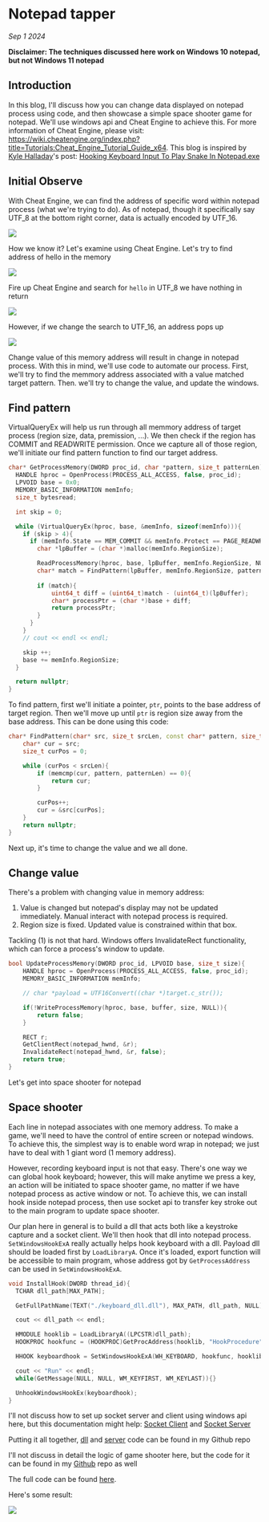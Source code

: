 # Notepad tapper

_Sep 1 2024_

**Disclaimer: The techniques discussed here work on Windows 10 notepad, but not Windows 11 notepad**

## Introduction
In this blog, I'll discuss how you can change data displayed on notepad process using code, and then showcase a simple space shooter game for notepad. We'll use windows api and Cheat Engine to achieve this. For more information of Cheat Engine, please visit: <a href="https://wiki.cheatengine.org/index.php?title=Tutorials:Cheat_Engine_Tutorial_Guide_x64">https://wiki.cheatengine.org/index.php?title=Tutorials:Cheat_Engine_Tutorial_Guide_x64</a>. This blog is inspired by <a href="https://kylehalladay.com/">Kyle Halladay</a>'s post: <a href="https://kylehalladay.com/blog/2020/05/20/Hooking-Input-Snake-In-Notepad.html">Hooking Keyboard Input To Play Snake In Notepad.exe</a>

## Initial Observe
With Cheat Engine, we can find the address of specific word within notepad process (what we're trying to do). As of notepad, though it specifically say UTF_8 at the bottom right corner, data is actually encoded by UTF_16.

<img src="../Images/notepad_tapper_1.png">

How we know it? Let's examine using Cheat Engine. Let's try to find address of hello in the memory

<img src="../Images/notepad_tapper_2.png">

Fire up Cheat Engine and search for ```hello``` in UTF_8 we have nothing in return

<img src="../Images/notepad_tapper_3.png">

However, if we change the search to UTF_16, an address pops up

<img src="../Images/notepad_tapper_4.png">

Change value of this memory address will result in change in notepad process. With this in mind, we'll use code to automate our process. First, we'll try to find the memmory address associated with a value matched target pattern. Then. we'll try to change the value, and update the windows.

## Find pattern
VirtualQueryEx will help us run through all memmory address of target process (region size, data, premission, ...). We then check if the region has COMMIT and READWRITE permission. Once we capture all of those region, we'll initiate our find pattern function to find our target address. 

```cpp
char* GetProcessMemory(DWORD proc_id, char *pattern, size_t patternLen){
  HANDLE hproc = OpenProcess(PROCESS_ALL_ACCESS, false, proc_id);
  LPVOID base = 0x0;
  MEMORY_BASIC_INFORMATION memInfo;
  size_t bytesread;

  int skip = 0;

  while (VirtualQueryEx(hproc, base, &memInfo, sizeof(memInfo))){
    if (skip > 4){
      if (memInfo.State == MEM_COMMIT && memInfo.Protect == PAGE_READWRITE){
        char *lpBuffer = (char *)malloc(memInfo.RegionSize);

        ReadProcessMemory(hproc, base, lpBuffer, memInfo.RegionSize, NULL);
        char* match = FindPattern(lpBuffer, memInfo.RegionSize, pattern, patternLen);
        
        if (match){
            uint64_t diff = (uint64_t)match - (uint64_t)(lpBuffer);
            char* processPtr = (char *)base + diff;
            return processPtr;
        }
      }
    }
    // cout << endl << endl;

    skip ++;
    base += memInfo.RegionSize;
  }

  return nullptr;
}
```

To find pattern, first we'll initiate a pointer, ```ptr```, points to the base address of target region. Then we'll move up until ```ptr``` is region size away from the base address. This can be done using this code:

```cpp
char* FindPattern(char* src, size_t srcLen, const char* pattern, size_t patternLen){
	char* cur = src;
	size_t curPos = 0;

	while (curPos < srcLen){
		if (memcmp(cur, pattern, patternLen) == 0){
			return cur;
		}

		curPos++;
		cur = &src[curPos];
	}
	return nullptr;
}
```

Next up, it's time to change the value and we all done.

## Change value
There's a problem with changing value in memory address:
1) Value is changed but notepad's display may not be updated immediately. Manual interact with notepad process is required.
2) Region size is fixed. Updated value is constrained within that box.

Tackling (1) is not that hard. Windows offers InvalidateRect functionality, which can force a process's window to update.

```cpp
bool UpdateProcessMemory(DWORD proc_id, LPVOID base, size_t size){
    HANDLE hproc = OpenProcess(PROCESS_ALL_ACCESS, false, proc_id);
    MEMORY_BASIC_INFORMATION memInfo;

    // char *payload = UTF16Convert((char *)target.c_str());

    if(!WriteProcessMemory(hproc, base, buffer, size, NULL)){
        return false;
    }

    RECT r;
    GetClientRect(notepad_hwnd, &r);
    InvalidateRect(notepad_hwnd, &r, false);
    return true;
}
```

Let's get into space shooter for notepad

## Space shooter
Each line in notepad associates with one memory address. To make a game, we'll need to have the control of entire screen or notepad windows. To achieve this, the simplest way is to enable word wrap in notepad; we just have to deal with 1 giant word (1 memory address). 

However, recording keyboard input is not that easy. There's one way we can global hook keyboard; however, this will make anytime we press a key, an action will be initiated to space shooter game, no matter if we have notepad process as active window or not. To achieve this, we can install hook inside notepad process, then use socket api to transfer key stroke out to the main program to update space shooter.

Our plan here in general is to build a dll that acts both like a keystroke capture and a socket client. We'll then hook that dll into notepad process. 
```SetWindowsHookExA``` really actually helps hook keyboard with a dll. Payload dll should be loaded first by ```LoadLibraryA```. Once it's loaded, export function will be accessible to main program, whose address got by ```GetProcessAddress``` can be used in ```SetWindowsHookExA```.

```cpp
void InstallHook(DWORD thread_id){
  TCHAR dll_path[MAX_PATH];

  GetFullPathName(TEXT("./keyboard_dll.dll"), MAX_PATH, dll_path, NULL);

  cout << dll_path << endl;

  HMODULE hooklib = LoadLibraryA((LPCSTR)dll_path);
  HOOKPROC hookfunc = (HOOKPROC)GetProcAddress(hooklib, "HookProcedure");

  HHOOK keyboardhook = SetWindowsHookExA(WH_KEYBOARD, hookfunc, hooklib, thread_id);

  cout << "Run" << endl;
  while(GetMessage(NULL, NULL, WM_KEYFIRST, WM_KEYLAST)){}

  UnhookWindowsHookEx(keyboardhook);
}
```

I'll not discuss how to set up socket server and client using windows api here, but this documentation might help: <a href="https://learn.microsoft.com/en-us/windows/win32/winsock/complete-client-code">Socket Client</a> and <a href="https://learn.microsoft.com/en-us/windows/win32/winsock/complete-server-code?source=recommendations">Socket Server</a>

Putting it all together, <a href="https://github.com/mdphuc/myfile/blob/main/Notepad%20tapper/keyboardhook_dll.cpp">dll</a> and <a href="https://github.com/mdphuc/myfile/blob/main/Notepad%20tapper/server.cpp">server</a> code can be found in my Github repo

I'll not discuss in detail the logic of game shooter here, but the code for it can be found in my <a href="https://github.com/mdphuc/myfile/tree/main/Notepad%20tapper/game_logic">Github</a> repo as well

The full code can be found <a href="https://github.com/mdphuc/myfile/tree/main/Notepad%20tapper">here</a>.

Here's some result:

<img src="../Images/notepad_tapper_6.gif">




